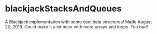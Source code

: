 # blackjackStacksAndQueues
A Blackjack implementation with some cool data structures! Made August 20, 2019.
Could make it a lot nicer with more arrays and loops. Too bad!
